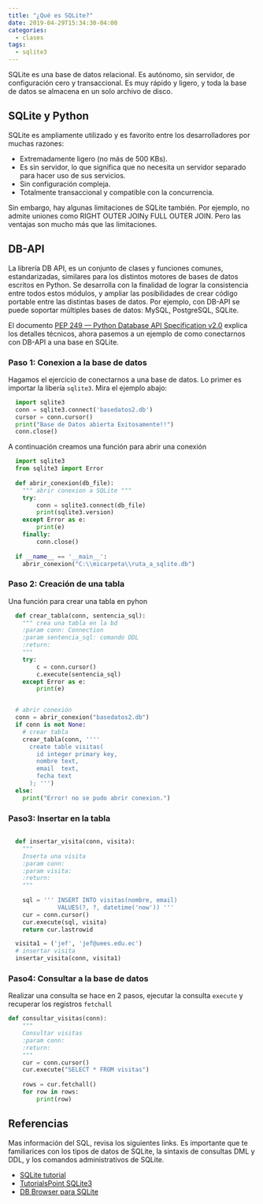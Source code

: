 ```yaml
---
title: "¿Qué es SQLite?"
date: 2019-04-29T15:34:30-04:00
categories:
  - clases
tags:
  - sqlite3
---
```


SQLite es una base de datos relacional. Es autónomo, sin servidor, de configuración cero y transaccional. Es muy rápido y ligero, y toda la base de datos se almacena en un solo archivo de disco.

## SQLite y Python

SQLite es ampliamente utilizado y es favorito entre los desarrolladores por muchas razones:

 - Extremadamente ligero (no más de 500 KBs).
 - Es sin servidor, lo que significa que no necesita un servidor separado para hacer uso de sus servicios.
 - Sin configuración compleja.
 - Totalmente transaccional y compatible con la concurrencia.

Sin embargo, hay algunas limitaciones de SQLite también. Por ejemplo, no admite uniones como RIGHT OUTER JOINy FULL OUTER JOIN. Pero las ventajas son mucho más que las limitaciones. 

## DB-API

La librería DB API, es un conjunto de clases y funciones comunes, estandarizadas, similares para los distintos motores de bases de datos escritos en Python. Se desarrolla con la finalidad de lograr la consistencia entre todos estos módulos, y ampliar las posibilidades de crear código portable entre las distintas bases de datos. Por ejemplo, con DB-API se puede soportar múltiples bases de datos: MySQL, PostgreSQL, SQLite. 

El documento [PEP 249 — Python Database API Specification v2.0](https://legacy.python.org/dev/peps/pep-0249/) explica los detalles técnicos, ahora pasemos a un ejemplo de como conectarnos con DB-API a una base en SQLite.

### Paso 1: Conexion a la base de datos

Hagamos el ejercicio de conectarnos a una base de datos. Lo primer es importar la libería `sqlite3`. Mira el ejemplo abajo:

```python
  import sqlite3
  conn = sqlite3.connect('basedatos2.db')
  cursor = conn.cursor()
  print("Base de Datos abierta Exitosamente!!")
  conn.close()
```

A continuación creamos una función para abrir una conexión

```python
  import sqlite3
  from sqlite3 import Error
    
  def abrir_conexion(db_file):
    """ abrir conexion a SQLite """
    try:
        conn = sqlite3.connect(db_file)
        print(sqlite3.version)
    except Error as e:
        print(e)
    finally:
        conn.close()
 
  if __name__ == '__main__':
    abrir_conexion("C:\\micarpeta\\ruta_a_sqlite.db")
```

### Paso 2: Creación de una tabla 

Una función para crear una tabla en pyhon

```python
  def crear_tabla(conn, sentencia_sql):
    """ crea una tabla en la bd
    :param conn: Connection
    :param sentencia_sql: comando DDL
    :return:
    """
    try:
        c = conn.cursor()
        c.execute(sentencia_sql)
    except Error as e:
        print(e)


  # abrir conexión
  conn = abrir_conexion("basedatos2.db")
  if conn is not None:
    # crear tabla
    crear_tabla(conn, ''''
      create table visitas(
        id integer primary key,
        nombre text,
        email  text,
        fecha text
      ); ''')
  else:
    print("Error! no se pudo abrir conexion.")
```

### Paso3: Insertar en la tabla

```python

  def insertar_visita(conn, visita):
    """
    Inserta una visita
    :param conn:
    :param visita:
    :return:
    """
 
    sql = ''' INSERT INTO visitas(nombre, email)
              VALUES(?, ?, datetime('now')) '''
    cur = conn.cursor()
    cur.execute(sql, visita)
    return cur.lastrowid

  visita1 = ('jef', 'jef@uees.edu.ec')
  # insertar visita
  insertar_visita(conn, visita1)
```


### Paso4: Consultar a la base de datos

Realizar una consulta se hace en 2 pasos, ejecutar la consulta `execute` y recuperar los registros `fetchall`

```python
def consultar_visitas(conn):
    """
    Consultar visitas
    :param conn: 
    :return:
    """
    cur = conn.cursor()
    cur.execute("SELECT * FROM visitas")
 
    rows = cur.fetchall() 
    for row in rows:
        print(row)
```


## Referencias

Mas información del SQL, revisa los siguientes links. Es importante que te familiarices con los tipos de datos de SQLite, la sintaxis de consultas DML y DDL, y los comandos administrativos de SQLite.

 - [SQLite tutorial](http://www.sqlitetutorial.net/)
 - [TutorialsPoint SQLite3](https://www.tutorialspoint.com/sqlite/index.htm)
 - [DB Browser para SQLite](https://sqlitebrowser.org/)

 
